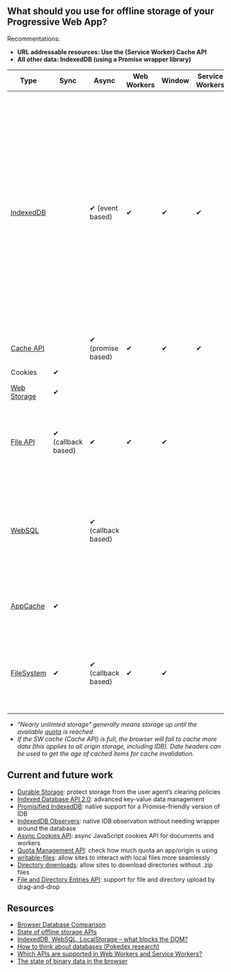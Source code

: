 ## What should you use for offline storage of your Progressive Web App?

Recommentations:

* **URL addressable resources: Use the (Service Worker) Cache API**
* **All other data: IndexedDB (using a Promise wrapper library)**

| Type        | Sync | Async               | Web Workers | Window | Service Workers | Notes                                                                                                           | Libraries                                                                                                                                                                    |
|-------------|------|---------------------|-------------|--------|-----------------|-------------------------------------------------------------------------------------------------------------------|------------------------------------------------------------------------------------------------------------------------------------------------------------------------------|
| [IndexedDB][]   |      | ✔  (event based)    | ✔           | ✔      | ✔               | Nearly unlimited storage. Mandatory complexity  (schema versioning, transactions). Security (per-origin).                                                            | [localForage][] (promises, legacy browser support), [idb-keyval][] (<500K, promises, if only need key-value), [idb][] (promises, also does iteration, indexing), [Dexie][] (complex queries, secondary indices), [PouchDB][] (sync), [Lovefield][] (relational), [ydn-db][] (dexie-like, works with WebSQL) |
| [Cache API][]   |      |  ✔  (promise based) | ✔           | ✔      | ✔               |                                                                                                                   | [sw-toolbox][]                                          
| Cookies     | ✔    |                     |             |        |                 | Size-limited, only strings.                                                        | [js-cookie][], [Cookies.js][]                                                                    |
| [Web Storage][] | ✔    |                     |             |        |                 | Size-limited, only strings.                                                        | [store.js][], [lawnchair][]                                                                                                                                                                            |
| [File API][]   |✔ (callback based)      |✔                   |✔             |✔        |                 | Superseded by the [File and Directory Entries API][]                                                 |   [FileAPI library][]. For file-saving see [FileSaver.js][] and the [writable-files][] proposals                                                                                                                                                                           | 
| [WebSQL][]      |      | ✔  (callback based) |             |        |                 | Nearly unlimited storage. Not available in a Web/Service Worker. Rejected by Edge, Firefox.  Likely to unship in Chrome.                      |                                                                                                                                                                              |
| [AppCache][]    |✔      |                     |             |        |                 | [Chrome: Deprecating HTTP support][],  [Firefox: Intent to Deprecate][]                                                     |                                                                                                                                                                              |                                                                           |
| [FileSystem][]  | ✔    | ✔  (callback based) | ✔           | ✔      |                 | Nearly unlimited storage. Sandboxed - not native file access. No interest outside Chrome |                                                                                                                                                                              |
* *"Nearly unlimted storage" generally means storage up until the available [quota](http://www.html5rocks.com/en/tutorials/offline/quota-research/) is reached*
* *If the SW cache (Cache API) is full, the browser will fail to cache more data (this applies to all origin storage, including IDB). Date headers can be used to get the age of cached items for cache invalidation.*

## Current and future work

* [Durable Storage][]: protect storage from the user agent’s clearing policies 
* [Indexed Database API 2.0][]: advanced key-value data management
* [Promisified IndexedDB][]: native support for a Promise-friendly version of IDB
* [IndexedDB Observers][]: native IDB observation without needing wrapper around the database
* [Async Cookies API][]: async JavaScript cookies API for documents and workers
* [Quota Management API][]: check how much quota an app/origin is using
* [writable-files][]: allow sites to interact with local files more seamlessly
* [Directory downloads][]: allow sites to download directories without .zip files
* [File and Directory Entries API][]: support for file and directory upload by drag-and-drop

## Resources

* [Browser Database Comparison](http://nolanlawson.github.io/database-comparison/)
* [State of offline storage APIs](https://docs.google.com/presentation/d/11CJnf77N45qPFAhASwnfRNeEMJfR-E_x05v1Z6Rh5HA/edit)
* [IndexedDB, WebSQL, LocalStorage – what blocks the DOM?](https://nolanlawson.com/2015/09/29/indexeddb-websql-localstorage-what-blocks-the-dom/)
* [How to think about databases (Pokedex research)](https://nolanlawson.com/2016/02/08/how-to-think-about-databases/)
* [Which APIs are supported in Web Workers and Service Workers?](https://nolanlawson.github.io/html5workertest/)
* [The state of binary data in the browser](https://github.com/nolanlawson/state-of-binary-data-in-the-browser)

[IndexedDB]: https://developer.mozilla.org/en-US/docs/Web/API/IndexedDB_API
[Cache API]: https://developer.mozilla.org/en-US/docs/Web/API/Cache
[FileSystem]: https://developer.mozilla.org/en-US/docs/Web/API/FileSystem
[AppCache]: https://developer.mozilla.org/en-US/docs/Web/HTML/Using_the_application_cache
[localForage]: https://mozilla.github.io/localForage/
[PouchDB]: https://pouchdb.com/
[Lovefield]: https://github.com/google/lovefield
[ydn-db]: https://github.com/yathit/ydn-db
[FileAPI library]: https://github.com/mailru/FileAPI
[FileSaver.js]: https://github.com/eligrey/FileSaver.js
[writable-files]: https://github.com/WICG/writable-files
[File API]: https://developer.mozilla.org/en-US/docs/Web/API/File
[Web Storage]: https://developer.mozilla.org/en-US/docs/Web/API/Web_Storage_API
[WebSQL]: https://www.w3.org/TR/webdatabase/
[store.js]: https://github.com/marcuswestin/store.js
[lawnchair]: https://github.com/brianleroux/lawnchair
[File and Directory Entries API]: https://wicg.github.io/entries-api/
[idb-keyval]: https://www.npmjs.com/package/idb-keyval
[IndexedDB Observers]: https://github.com/WICG/indexed-db-observers
[idb]: https://www.npmjs.com/package/idb
[Chrome: Deprecating HTTP support]: https://groups.google.com/a/chromium.org/forum/#!topic/blink-dev/UKF8cK0EwMI/discussion
[Firefox: Intent to Deprecate]: https://www.fxsitecompat.com/en-CA/docs/2016/application-cache-support-will-be-removed/
[Cookies.js]: https://github.com/ScottHamper/Cookies
[js-cookie]: https://github.com/js-cookie/js-cookie
[Async Cookies API]: https://github.com/bsittler/async-cookies-api
[sw-toolbox]: https://github.com/GoogleChrome/sw-toolbox
[Dexie]: http://dexie.org/
[Durable Storage]: https://storage.spec.whatwg.org/
[Directory downloads]: https://github.com/drufball/directory-download
[Quota Management API]: https://www.w3.org/TR/quota-api/
[Indexed Database API 2.0]: https://w3c.github.io/IndexedDB/
[Promisified IndexedDB]: https://github.com/inexorabletash/indexeddb-promises

